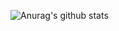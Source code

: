 ![Anurag's github stats](https://github-readme-stats.vercel.app/api?username=dentelezhkin&show_icons=true&theme=gruvbox)
